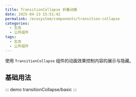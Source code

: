```yaml
---
title: TransitionCollapse 折叠动画
date: 2025-04-13 15:51:42
permalink: /ecosystem/components/transition-collapse
categories:
  - 生态
  - 公共组件
tags:
  - 生态
  - 公共组件
---
```


使用 `TransitionCollapse` 组件的动画效果控制内容的展示与隐藏。

## 基础用法

::: demo
transitionCollapse/basic
:::
